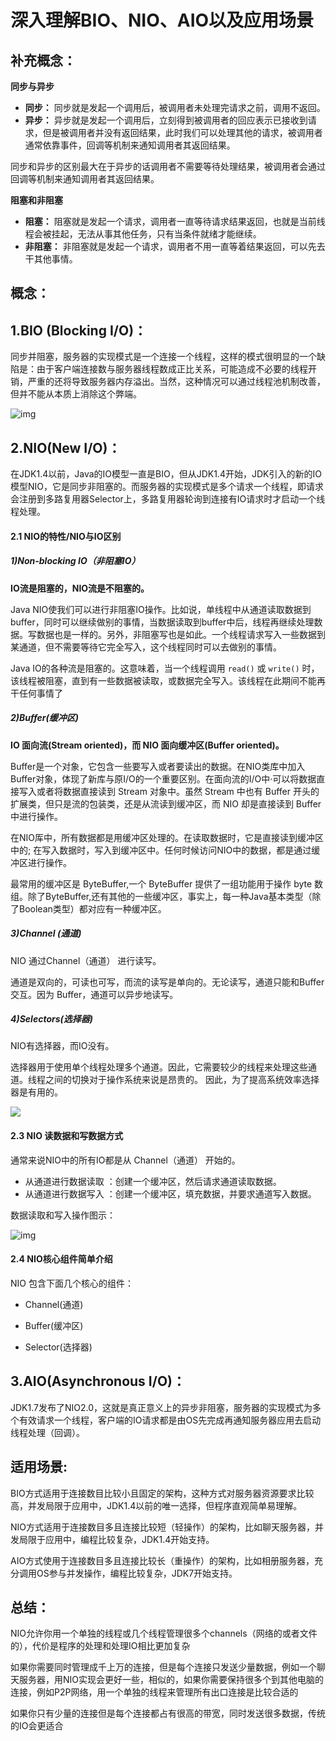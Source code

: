 # **深入理解BIO、NIO、AIO以及应用场景**



## 补充概念：



**同步与异步**

- **同步：** 同步就是发起一个调用后，被调用者未处理完请求之前，调用不返回。
- **异步：** 异步就是发起一个调用后，立刻得到被调用者的回应表示已接收到请求，但是被调用者并没有返回结果，此时我们可以处理其他的请求，被调用者通常依靠事件，回调等机制来通知调用者其返回结果。

同步和异步的区别最大在于异步的话调用者不需要等待处理结果，被调用者会通过回调等机制来通知调用者其返回结果。



**阻塞和非阻塞**

- **阻塞：** 阻塞就是发起一个请求，调用者一直等待请求结果返回，也就是当前线程会被挂起，无法从事其他任务，只有当条件就绪才能继续。
- **非阻塞：** 非阻塞就是发起一个请求，调用者不用一直等着结果返回，可以先去干其他事情。



## 概念：

## 1.BIO (Blocking I/O)：

同步并阻塞，服务器的实现模式是一个连接一个线程，这样的模式很明显的一个缺陷是：由于客户端连接数与服务器线程数成正比关系，可能造成不必要的线程开销，严重的还将导致服务器内存溢出。当然，这种情况可以通过线程池机制改善，但并不能从本质上消除这个弊端。



![img](https://mmbiz.qpic.cn/mmbiz_png/hvUCbRic69sBbNfNYP2MGNgkVREuU3WGj6xAW15hicfdjOINvmYIt4yg3q4aYUDCnKI70jU4q3Kq6wLy9xUpaeiaA/640?wx_fmt=png&tp=webp&wxfrom=5&wx_lazy=1&wx_co=1)





## 2.NIO(New I/O)：

在JDK1.4以前，Java的IO模型一直是BIO，但从JDK1.4开始，JDK引入的新的IO模型NIO，它是同步非阻塞的。而服务器的实现模式是多个请求一个线程，即请求会注册到多路复用器Selector上，多路复用器轮询到连接有IO请求时才启动一个线程处理。

#### 2.1 NIO的特性/NIO与IO区别

##### 1)Non-blocking IO（非阻塞IO）

**IO流是阻塞的，NIO流是不阻塞的。**

Java NIO使我们可以进行非阻塞IO操作。比如说，单线程中从通道读取数据到buffer，同时可以继续做别的事情，当数据读取到buffer中后，线程再继续处理数据。写数据也是一样的。另外，非阻塞写也是如此。一个线程请求写入一些数据到某通道，但不需要等待它完全写入，这个线程同时可以去做别的事情。

Java IO的各种流是阻塞的。这意味着，当一个线程调用 `read()` 或 `write()` 时，该线程被阻塞，直到有一些数据被读取，或数据完全写入。该线程在此期间不能再干任何事情了



##### 2)Buffer(缓冲区)

**IO 面向流(Stream oriented)，而 NIO 面向缓冲区(Buffer oriented)。**

Buffer是一个对象，它包含一些要写入或者要读出的数据。在NIO类库中加入Buffer对象，体现了新库与原I/O的一个重要区别。在面向流的I/O中·可以将数据直接写入或者将数据直接读到 Stream 对象中。虽然 Stream 中也有 Buffer 开头的扩展类，但只是流的包装类，还是从流读到缓冲区，而 NIO 却是直接读到 Buffer 中进行操作。

在NIO厍中，所有数据都是用缓冲区处理的。在读取数据时，它是直接读到缓冲区中的; 在写入数据时，写入到缓冲区中。任何时候访问NIO中的数据，都是通过缓冲区进行操作。

最常用的缓冲区是 ByteBuffer,一个 ByteBuffer 提供了一组功能用于操作 byte 数组。除了ByteBuffer,还有其他的一些缓冲区，事实上，每一种Java基本类型（除了Boolean类型）都对应有一种缓冲区。



##### 3)Channel (通道)

NIO 通过Channel（通道） 进行读写。

通道是双向的，可读也可写，而流的读写是单向的。无论读写，通道只能和Buffer交互。因为 Buffer，通道可以异步地读写。



##### 4)Selectors(选择器)

NIO有选择器，而IO没有。

选择器用于使用单个线程处理多个通道。因此，它需要较少的线程来处理这些通道。线程之间的切换对于操作系统来说是昂贵的。 因此，为了提高系统效率选择器是有用的。

![](https://mmbiz.qpic.cn/mmbiz_png/hvUCbRic69sBbNfNYP2MGNgkVREuU3WGjNN8y1WNM08cu0jiau9VOMjAJicEovAjSiavm4Q9Ia0mX4mibPccZw5Lvag/640?wx_fmt=png&tp=webp&wxfrom=5&wx_lazy=1&wx_co=1)

#### 2.3 NIO 读数据和写数据方式

通常来说NIO中的所有IO都是从 Channel（通道） 开始的。

- 从通道进行数据读取 ：创建一个缓冲区，然后请求通道读取数据。
- 从通道进行数据写入 ：创建一个缓冲区，填充数据，并要求通道写入数据。

数据读取和写入操作图示：

![img](https://mmbiz.qpic.cn/mmbiz_png/hvUCbRic69sBbNfNYP2MGNgkVREuU3WGj7PtPKUvRNfF6o7Sf862Xlic0tMwaIUUcElKiav9OccP8XXEcPmSdm7oQ/640?wx_fmt=png&tp=webp&wxfrom=5&wx_lazy=1&wx_co=1)

#### 2.4 NIO核心组件简单介绍

NIO 包含下面几个核心的组件：

- Channel(通道)

- Buffer(缓冲区)

- Selector(选择器)

  

## 3.AIO(Asynchronous I/O)：

JDK1.7发布了NIO2.0，这就是真正意义上的异步非阻塞，服务器的实现模式为多个有效请求一个线程，客户端的IO请求都是由OS先完成再通知服务器应用去启动线程处理（回调）。



## 适用场景:

BIO方式适用于连接数目比较小且固定的架构，这种方式对服务器资源要求比较高，并发局限于应用中，JDK1.4以前的唯一选择，但程序直观简单易理解。

NIO方式适用于连接数目多且连接比较短（轻操作）的架构，比如聊天服务器，并发局限于应用中，编程比较复杂，JDK1.4开始支持。

AIO方式使用于连接数目多且连接比较长（重操作）的架构，比如相册服务器，充分调用OS参与并发操作，编程比较复杂，JDK7开始支持。



## 总结：

NIO允许你用一个单独的线程或几个线程管理很多个channels（网络的或者文件的），代价是程序的处理和处理IO相比更加复杂

如果你需要同时管理成千上万的连接，但是每个连接只发送少量数据，例如一个聊天服务器，用NIO实现会更好一些，相似的，如果你需要保持很多个到其他电脑的连接，例如P2P网络，用一个单独的线程来管理所有出口连接是比较合适的

如果你只有少量的连接但是每个连接都占有很高的带宽，同时发送很多数据，传统的IO会更适合

​				